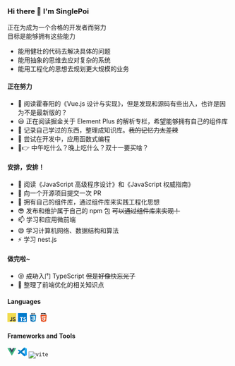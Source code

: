 ### Hi there 👋 I'm SinglePoi

正在为成为一个合格的开发者而努力 <br/>
目标是能够拥有这些能力

- 能用健壮的代码去解决具体的问题
- 能用抽象的思维去应对复杂的系统
- 能用工程化的思想去规划更大规模的业务

#### 正在努力


- 🔭 阅读霍春阳的《Vue.js 设计与实现》，但是发现和源码有些出入，也许是因为不是最新版的？
- 😃 正在阅读掘金关于 Element Plus 的解析专栏，希望能够拥有自己的组件库
- 🌱 记录自己学过的东西，整理成知识库。~~我的记忆力太差辣~~
- 🧐 尝试在开发中，应用函数式编程
- 🤣👉 中午吃什么？晚上吃什么？双十一要买啥？

#### 安排，安排！


- 👯 阅读《JavaScript 高级程序设计》和《JavaScript 权威指南》
- 🤔 向一个开源项目提交一次 PR
- 💬 拥有自己的组件库，通过组件库来实践工程化思想
- 😎 发布和维护属于自己的 npm 包 ~~可以通过组件库来实现！~~
- 📫 学习和应用微前端
- 😄 学习计算机网络、数据结构和算法
- ⚡ 学习 nest.js

#### 做完啦~

- 😝 ~~成功~~入门 TypeScript ~~但是好像快忘光了~~
- 🍤 整理了前端优化的相关知识点


<!-- <img align="right" width="450" src="https://github-readme-stats.vercel.app/api?username=SinglePoi&show_icons=true&theme=github_dark_dimmed"/> -->

<!--
**SinglePoi/SinglePoi** is a ✨ _special_ ✨ repository because its `README.md` (this file) appears on your GitHub profile.

Here are some ideas to get you started:

- 🔭 I’m currently working on ...
- 🌱 I’m currently learning ...
- 👯 I’m looking to collaborate on ...
- 🤔 I’m looking for help with ...
- 💬 Ask me about ...
- 📫 How to reach me: ...
- 😄 Pronouns: ...
- ⚡ Fun fact: ...
-->

#### Languages

<code><img height="20" src="https://raw.githubusercontent.com/github/explore/80688e429a7d4ef2fca1e82350fe8e3517d3494d/topics/javascript/javascript.png" alt="javascript" /></code>
<code><img height="20" src="https://raw.githubusercontent.com/github/explore/80688e429a7d4ef2fca1e82350fe8e3517d3494d/topics/typescript/typescript.png" alt="typescript" /></code>
<code><img height="20" src="https://raw.githubusercontent.com/github/explore/80688e429a7d4ef2fca1e82350fe8e3517d3494d/topics/css/css.png" alt="css" /></code>
<code><img height="20" src="https://raw.githubusercontent.com/github/explore/80688e429a7d4ef2fca1e82350fe8e3517d3494d/topics/html/html.png" alt="html" /></code>

#### Frameworks and Tools

<code><img height="20" src="https://raw.githubusercontent.com/github/explore/80688e429a7d4ef2fca1e82350fe8e3517d3494d/topics/vue/vue.png" alt="vue" /></code>
<code><img height="20" src="https://raw.githubusercontent.com/github/explore/80688e429a7d4ef2fca1e82350fe8e3517d3494d/topics/visual-studio-code/visual-studio-code.png" alt="visual-studio-code" /></code>
<code><img height="20" src="https://vitejs.dev/logo.svg" alt="vite" /></code>
